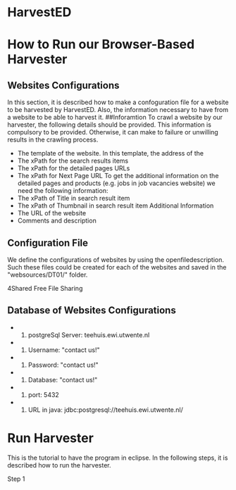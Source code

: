 # HarvestED
# How to Run our Browser-Based Harvester 
## Websites Configurations
In this section, it is described how to make a confoguration file for a website to be harvested by HarvestED. Also, the information necessary to have from a website to be able to harvest it. 
##Inforamtion
To crawl a website by our harvester, the following details should be provided. This information is compulsory to be provided. Otherwise, it can make to failure or unwilling results in the crawling process. 
* The template of the website. In this template, the address of the 
* The xPath for the search results items
* The xPath for the detailed pages URLs
* The xPath for Next Page URL
To get the additional information on the detailed pages and products (e.g. jobs in job vacancies website) we need the following information:
* The xPath of Title in search result item
* The xPath of Thumbnail in search result item
Additional Information
* The URL of the website
* Comments and description

## Configuration File
We define the configurations of websites by using the openfiledescription. Such these files could be created for each of the websites and saved in the "websources/DT01/" folder.

<OpenSearchDescription xmlns="http://a9.com/-/spec/opensearch/1.1/" xmlns:snipdex="http://www.snipdex.org/snipdex-opensearch/1.0/">
   <ShortName>4Shared</ShortName>
   <Description>Free File Sharing</Description>
   <Url type="text/html" template="http://search.4shared.com/q/1/{searchTerms}" snipdex:item_path="//td/table//tr/td[.//h1/a]"/>
</OpenSearchDescription>

## Database of Websites Configurations
* 1. postgreSql Server:  		teehuis.ewi.utwente.nl 
* 1. Username:			"contact us!"
* 1. Password:			"contact us!"
* 1. Database: 			"contact us!"
* 1. port:				5432
* 1. URL in java: 			jdbc:postgresql://teehuis.ewi.utwente.nl/

# Run Harvester
This is the tutorial to have the program in eclipse. In the following steps, it is described how to run the harvester. 

Step 1

